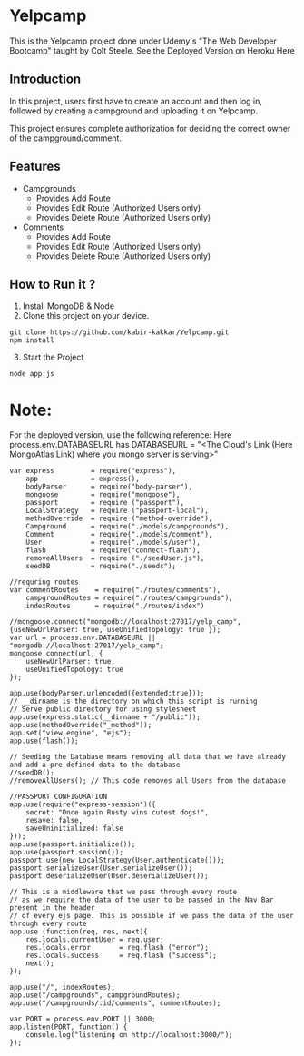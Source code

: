 # Yelpcamp
This is the Yelpcamp project done under Udemy's "The Web Developer Bootcamp" taught by Colt Steele.
See the Deployed Version on Heroku Here

## Introduction
In this project, users first have to create an account and then log in, followed by creating a campground and uploading it on Yelpcamp.

This project ensures complete authorization for deciding the correct owner of the campground/comment.

## Features
* Campgrounds 
  * Provides Add Route
  * Provides Edit Route (Authorized Users only)
  * Provides Delete Route (Authorized Users only)
* Comments 
  * Provides Add Route
  * Provides Edit Route (Authorized Users only)
  * Provides Delete Route (Authorized Users only)
  
## How to Run it ?
1. Install MongoDB & Node
2. Clone this project on your device.
```
git clone https://github.com/kabir-kakkar/Yelpcamp.git
npm install
```
3. Start the Project
```
node app.js
```

# Note:
For the deployed version, use the following reference:
Here process.env.DATABASEURL has DATABASEURL = "<The Cloud's Link (Here MongoAtlas Link) where you mongo server is serving>"
```
var express         = require("express"),
    app             = express(),
    bodyParser      = require("body-parser"),
    mongoose        = require("mongoose"),
    passport        = require ("passport"),
    LocalStrategy   = require ("passport-local"),
    methodOverride  = require ("method-override"),
    Campground      = require("./models/campgrounds"),
    Comment         = require("./models/comment"),
    User            = require("./models/user"),
    flash           = require("connect-flash"),
    removeAllUsers  = require ("./seedUser.js"),
    seedDB          = require("./seeds");

//requring routes
var commentRoutes    = require("./routes/comments"),
    campgroundRoutes = require("./routes/campgrounds"),
    indexRoutes      = require("./routes/index")

//mongoose.connect("mongodb://localhost:27017/yelp_camp", {useNewUrlParser: true, useUnifiedTopology: true });
var url = process.env.DATABASEURL || "mongodb://localhost:27017/yelp_camp";
mongoose.connect(url, {
    useNewUrlParser: true,
    useUnifiedTopology: true
});

app.use(bodyParser.urlencoded({extended:true}));
// __dirname is the directory on which this script is running
// Serve public directory for using stylesheet
app.use(express.static(__dirname + "/public"));
app.use(methodOverride("_method"));
app.set("view engine", "ejs");
app.use(flash());

// Seeding the Database means removing all data that we have already and add a pre defined data to the database
//seedDB();
//removeAllUsers(); // This code removes all Users from the database

//PASSPORT CONFIGURATION
app.use(require("express-session")({
    secret: "Once again Rusty wins cutest dogs!",
    resave: false,
    saveUninitialized: false
}));
app.use(passport.initialize());
app.use(passport.session());
passport.use(new LocalStrategy(User.authenticate()));
passport.serializeUser(User.serializeUser());
passport.deserializeUser(User.deserializeUser());

// This is a middleware that we pass through every route 
// as we require the data of the user to be passed in the Nav Bar present in the header
// of every ejs page. This is possible if we pass the data of the user through every route
app.use (function(req, res, next){
    res.locals.currentUser = req.user;
    res.locals.error       = req.flash ("error");
    res.locals.success     = req.flash ("success");
    next();
});

app.use("/", indexRoutes);
app.use("/campgrounds", campgroundRoutes);
app.use("/campgrounds/:id/comments", commentRoutes);

var PORT = process.env.PORT || 3000;
app.listen(PORT, function() {
    console.log("listening on http://localhost:3000/");
});
```
